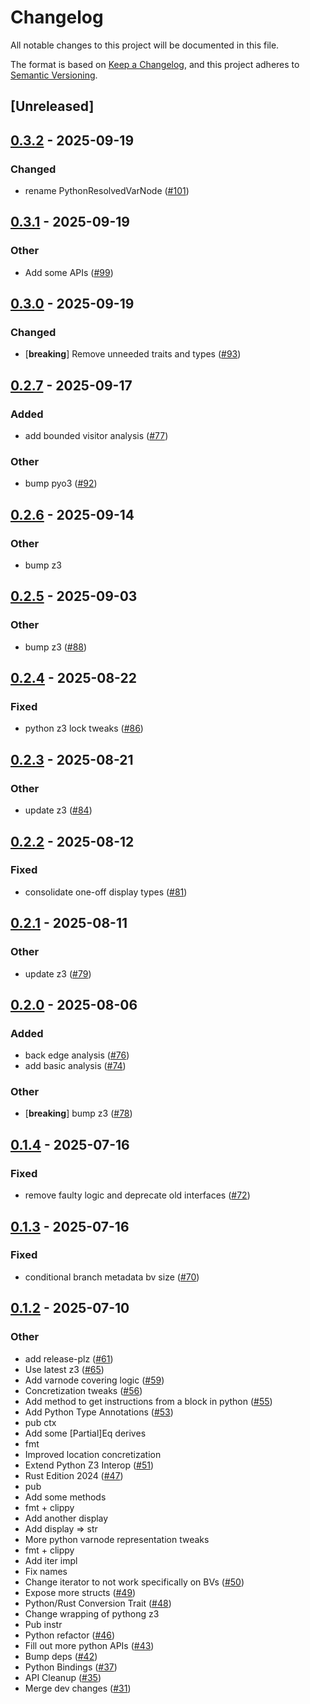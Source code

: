 # Changelog

All notable changes to this project will be documented in this file.

The format is based on [Keep a Changelog](https://keepachangelog.com/en/1.0.0/),
and this project adheres to [Semantic Versioning](https://semver.org/spec/v2.0.0.html).

## [Unreleased]

## [0.3.2](https://github.com/toolCHAINZ/jingle/compare/jingle-v0.3.1...jingle-v0.3.2) - 2025-09-19

### Changed

- rename PythonResolvedVarNode ([#101](https://github.com/toolCHAINZ/jingle/pull/101))

## [0.3.1](https://github.com/toolCHAINZ/jingle/compare/jingle-v0.3.0...jingle-v0.3.1) - 2025-09-19

### Other

- Add some APIs ([#99](https://github.com/toolCHAINZ/jingle/pull/99))

## [0.3.0](https://github.com/toolCHAINZ/jingle/compare/jingle-v0.2.7...jingle-v0.3.0) - 2025-09-19

### Changed

- [**breaking**] Remove unneeded traits and types ([#93](https://github.com/toolCHAINZ/jingle/pull/93))

## [0.2.7](https://github.com/toolCHAINZ/jingle/compare/jingle-v0.2.6...jingle-v0.2.7) - 2025-09-17

### Added

- add bounded visitor analysis ([#77](https://github.com/toolCHAINZ/jingle/pull/77))

### Other

- bump pyo3 ([#92](https://github.com/toolCHAINZ/jingle/pull/92))

## [0.2.6](https://github.com/toolCHAINZ/jingle/compare/jingle-v0.2.5...jingle-v0.2.6) - 2025-09-14

### Other

- bump z3

## [0.2.5](https://github.com/toolCHAINZ/jingle/compare/jingle-v0.2.4...jingle-v0.2.5) - 2025-09-03

### Other

- bump z3 ([#88](https://github.com/toolCHAINZ/jingle/pull/88))

## [0.2.4](https://github.com/toolCHAINZ/jingle/compare/jingle-v0.2.3...jingle-v0.2.4) - 2025-08-22

### Fixed

- python z3 lock tweaks ([#86](https://github.com/toolCHAINZ/jingle/pull/86))

## [0.2.3](https://github.com/toolCHAINZ/jingle/compare/jingle-v0.2.2...jingle-v0.2.3) - 2025-08-21

### Other

- update z3 ([#84](https://github.com/toolCHAINZ/jingle/pull/84))

## [0.2.2](https://github.com/toolCHAINZ/jingle/compare/jingle-v0.2.1...jingle-v0.2.2) - 2025-08-12

### Fixed

- consolidate one-off display types ([#81](https://github.com/toolCHAINZ/jingle/pull/81))

## [0.2.1](https://github.com/toolCHAINZ/jingle/compare/jingle-v0.2.0...jingle-v0.2.1) - 2025-08-11

### Other

- update z3 ([#79](https://github.com/toolCHAINZ/jingle/pull/79))

## [0.2.0](https://github.com/toolCHAINZ/jingle/compare/jingle-v0.1.4...jingle-v0.2.0) - 2025-08-06

### Added

- back edge analysis ([#76](https://github.com/toolCHAINZ/jingle/pull/76))
- add basic analysis ([#74](https://github.com/toolCHAINZ/jingle/pull/74))

### Other

- [**breaking**] bump z3 ([#78](https://github.com/toolCHAINZ/jingle/pull/78))

## [0.1.4](https://github.com/toolCHAINZ/jingle/compare/jingle-v0.1.3...jingle-v0.1.4) - 2025-07-16

### Fixed

- remove faulty logic and deprecate old interfaces ([#72](https://github.com/toolCHAINZ/jingle/pull/72))

## [0.1.3](https://github.com/toolCHAINZ/jingle/compare/jingle-v0.1.2...jingle-v0.1.3) - 2025-07-16

### Fixed

- conditional branch metadata bv size ([#70](https://github.com/toolCHAINZ/jingle/pull/70))

## [0.1.2](https://github.com/toolCHAINZ/jingle/compare/jingle-v0.1.1...jingle-v0.1.2) - 2025-07-10

### Other

- add release-plz ([#61](https://github.com/toolCHAINZ/jingle/pull/61))
- Use latest z3 ([#65](https://github.com/toolCHAINZ/jingle/pull/65))
- Add varnode covering logic ([#59](https://github.com/toolCHAINZ/jingle/pull/59))
- Concretization tweaks ([#56](https://github.com/toolCHAINZ/jingle/pull/56))
- Add method to get instructions from a block in python ([#55](https://github.com/toolCHAINZ/jingle/pull/55))
- Add Python Type Annotations ([#53](https://github.com/toolCHAINZ/jingle/pull/53))
- pub ctx
- Add some [Partial]Eq derives
- fmt
- Improved location concretization
- Extend Python Z3 Interop ([#51](https://github.com/toolCHAINZ/jingle/pull/51))
- Rust Edition 2024 ([#47](https://github.com/toolCHAINZ/jingle/pull/47))
- pub
- Add some methods
- fmt + clippy
- Add another display
- Add display => str
- More python varnode representation tweaks
- fmt + clippy
- Add iter impl
- Fix names
- Change iterator to not work specifically on BVs ([#50](https://github.com/toolCHAINZ/jingle/pull/50))
- Expose more structs ([#49](https://github.com/toolCHAINZ/jingle/pull/49))
- Python/Rust Conversion Trait ([#48](https://github.com/toolCHAINZ/jingle/pull/48))
- Change wrapping of pythong z3
- Pub instr
- Python refactor ([#46](https://github.com/toolCHAINZ/jingle/pull/46))
- Fill out more python APIs ([#43](https://github.com/toolCHAINZ/jingle/pull/43))
- Bump deps ([#42](https://github.com/toolCHAINZ/jingle/pull/42))
- Python Bindings ([#37](https://github.com/toolCHAINZ/jingle/pull/37))
- API Cleanup ([#35](https://github.com/toolCHAINZ/jingle/pull/35))
- Merge dev changes ([#31](https://github.com/toolCHAINZ/jingle/pull/31))
